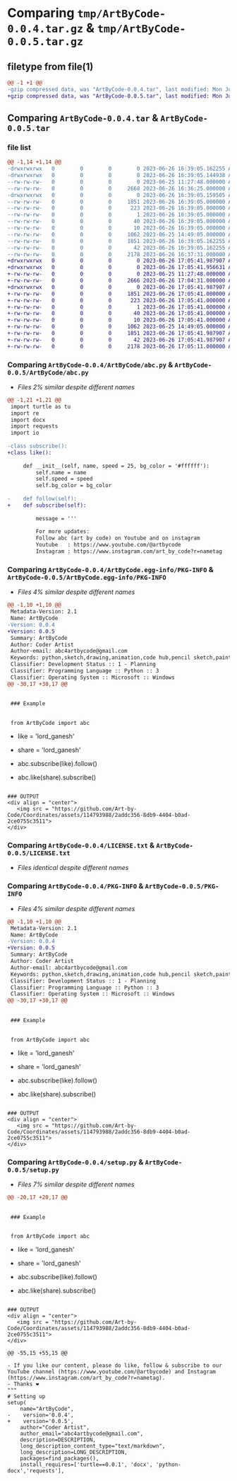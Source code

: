 # Comparing `tmp/ArtByCode-0.0.4.tar.gz` & `tmp/ArtByCode-0.0.5.tar.gz`

## filetype from file(1)

```diff
@@ -1 +1 @@
-gzip compressed data, was "ArtByCode-0.0.4.tar", last modified: Mon Jun 26 16:39:05 2023, max compression
+gzip compressed data, was "ArtByCode-0.0.5.tar", last modified: Mon Jun 26 17:05:41 2023, max compression
```

## Comparing `ArtByCode-0.0.4.tar` & `ArtByCode-0.0.5.tar`

### file list

```diff
@@ -1,14 +1,14 @@
-drwxrwxrwx   0        0        0        0 2023-06-26 16:39:05.162255 ArtByCode-0.0.4/
-drwxrwxrwx   0        0        0        0 2023-06-26 16:39:05.144938 ArtByCode-0.0.4/ArtByCode/
--rw-rw-rw-   0        0        0        0 2023-06-25 11:27:48.000000 ArtByCode-0.0.4/ArtByCode/__init__.py
--rw-rw-rw-   0        0        0     2668 2023-06-26 16:36:25.000000 ArtByCode-0.0.4/ArtByCode/abc.py
-drwxrwxrwx   0        0        0        0 2023-06-26 16:39:05.159505 ArtByCode-0.0.4/ArtByCode.egg-info/
--rw-rw-rw-   0        0        0     1851 2023-06-26 16:39:05.000000 ArtByCode-0.0.4/ArtByCode.egg-info/PKG-INFO
--rw-rw-rw-   0        0        0      223 2023-06-26 16:39:05.000000 ArtByCode-0.0.4/ArtByCode.egg-info/SOURCES.txt
--rw-rw-rw-   0        0        0        1 2023-06-26 16:39:05.000000 ArtByCode-0.0.4/ArtByCode.egg-info/dependency_links.txt
--rw-rw-rw-   0        0        0       40 2023-06-26 16:39:05.000000 ArtByCode-0.0.4/ArtByCode.egg-info/requires.txt
--rw-rw-rw-   0        0        0       10 2023-06-26 16:39:05.000000 ArtByCode-0.0.4/ArtByCode.egg-info/top_level.txt
--rw-rw-rw-   0        0        0     1062 2023-06-25 14:49:05.000000 ArtByCode-0.0.4/LICENSE.txt
--rw-rw-rw-   0        0        0     1851 2023-06-26 16:39:05.162255 ArtByCode-0.0.4/PKG-INFO
--rw-rw-rw-   0        0        0       42 2023-06-26 16:39:05.162255 ArtByCode-0.0.4/setup.cfg
--rw-rw-rw-   0        0        0     2178 2023-06-26 16:37:31.000000 ArtByCode-0.0.4/setup.py
+drwxrwxrwx   0        0        0        0 2023-06-26 17:05:41.987907 ArtByCode-0.0.5/
+drwxrwxrwx   0        0        0        0 2023-06-26 17:05:41.956631 ArtByCode-0.0.5/ArtByCode/
+-rw-rw-rw-   0        0        0        0 2023-06-25 11:27:48.000000 ArtByCode-0.0.5/ArtByCode/__init__.py
+-rw-rw-rw-   0        0        0     2666 2023-06-26 17:04:31.000000 ArtByCode-0.0.5/ArtByCode/abc.py
+drwxrwxrwx   0        0        0        0 2023-06-26 17:05:41.987907 ArtByCode-0.0.5/ArtByCode.egg-info/
+-rw-rw-rw-   0        0        0     1851 2023-06-26 17:05:41.000000 ArtByCode-0.0.5/ArtByCode.egg-info/PKG-INFO
+-rw-rw-rw-   0        0        0      223 2023-06-26 17:05:41.000000 ArtByCode-0.0.5/ArtByCode.egg-info/SOURCES.txt
+-rw-rw-rw-   0        0        0        1 2023-06-26 17:05:41.000000 ArtByCode-0.0.5/ArtByCode.egg-info/dependency_links.txt
+-rw-rw-rw-   0        0        0       40 2023-06-26 17:05:41.000000 ArtByCode-0.0.5/ArtByCode.egg-info/requires.txt
+-rw-rw-rw-   0        0        0       10 2023-06-26 17:05:41.000000 ArtByCode-0.0.5/ArtByCode.egg-info/top_level.txt
+-rw-rw-rw-   0        0        0     1062 2023-06-25 14:49:05.000000 ArtByCode-0.0.5/LICENSE.txt
+-rw-rw-rw-   0        0        0     1851 2023-06-26 17:05:41.987907 ArtByCode-0.0.5/PKG-INFO
+-rw-rw-rw-   0        0        0       42 2023-06-26 17:05:41.987907 ArtByCode-0.0.5/setup.cfg
+-rw-rw-rw-   0        0        0     2178 2023-06-26 17:05:11.000000 ArtByCode-0.0.5/setup.py
```

### Comparing `ArtByCode-0.0.4/ArtByCode/abc.py` & `ArtByCode-0.0.5/ArtByCode/abc.py`

 * *Files 2% similar despite different names*

```diff
@@ -1,21 +1,21 @@
 import turtle as tu
 import re
 import docx
 import requests
 import io
 
-class subscribe():
+class like():
     
     def __init__(self, name, speed = 25, bg_color = '#ffffff'):
         self.name = name
         self.speed = speed
         self.bg_color = bg_color
 
-    def follow(self):
+    def subscribe(self):
         
         message = '''
         
         For more updates: 
         Follow abc (art by code) on Youtube and on instagram
         Youtube   : https://www.youtube.com/@artbycode
         Instagram : https://www.instagram.com/art_by_code?r=nametag
```

### Comparing `ArtByCode-0.0.4/ArtByCode.egg-info/PKG-INFO` & `ArtByCode-0.0.5/ArtByCode.egg-info/PKG-INFO`

 * *Files 4% similar despite different names*

```diff
@@ -1,10 +1,10 @@
 Metadata-Version: 2.1
 Name: ArtByCode
-Version: 0.0.4
+Version: 0.0.5
 Summary: ArtByCode
 Author: Coder Artist
 Author-email: abc4artbycode@gmail.com
 Keywords: python,sketch,drawing,animation,code hub,pencil sketch,painting
 Classifier: Development Status :: 1 - Planning
 Classifier: Programming Language :: Python :: 3
 Classifier: Operating System :: Microsoft :: Windows
@@ -30,17 +30,17 @@
 
 
 ### Example
 
 ```
     from ArtByCode import abc
 
-    like = 'lord_ganesh'
+    share = 'lord_ganesh'
 
-    abc.subscribe(like).follow()
+    abc.like(share).subscribe()
 ```
 
 ### OUTPUT
 <div align = "center">
    <img src = "https://github.com/Art-by-Code/Coordinates/assets/114793988/2addc356-8db9-4404-b0ad-2ce0755c3511">
 </div>
```

### Comparing `ArtByCode-0.0.4/LICENSE.txt` & `ArtByCode-0.0.5/LICENSE.txt`

 * *Files identical despite different names*

### Comparing `ArtByCode-0.0.4/PKG-INFO` & `ArtByCode-0.0.5/PKG-INFO`

 * *Files 4% similar despite different names*

```diff
@@ -1,10 +1,10 @@
 Metadata-Version: 2.1
 Name: ArtByCode
-Version: 0.0.4
+Version: 0.0.5
 Summary: ArtByCode
 Author: Coder Artist
 Author-email: abc4artbycode@gmail.com
 Keywords: python,sketch,drawing,animation,code hub,pencil sketch,painting
 Classifier: Development Status :: 1 - Planning
 Classifier: Programming Language :: Python :: 3
 Classifier: Operating System :: Microsoft :: Windows
@@ -30,17 +30,17 @@
 
 
 ### Example
 
 ```
     from ArtByCode import abc
 
-    like = 'lord_ganesh'
+    share = 'lord_ganesh'
 
-    abc.subscribe(like).follow()
+    abc.like(share).subscribe()
 ```
 
 ### OUTPUT
 <div align = "center">
    <img src = "https://github.com/Art-by-Code/Coordinates/assets/114793988/2addc356-8db9-4404-b0ad-2ce0755c3511">
 </div>
```

### Comparing `ArtByCode-0.0.4/setup.py` & `ArtByCode-0.0.5/setup.py`

 * *Files 7% similar despite different names*

```diff
@@ -20,17 +20,17 @@
 
 
 ### Example
 
 ```
     from ArtByCode import abc
 
-    like = 'lord_ganesh'
+    share = 'lord_ganesh'
 
-    abc.subscribe(like).follow()
+    abc.like(share).subscribe()
 ```
 
 ### OUTPUT
 <div align = "center">
    <img src = "https://github.com/Art-by-Code/Coordinates/assets/114793988/2addc356-8db9-4404-b0ad-2ce0755c3511">
 </div>
 
@@ -55,15 +55,15 @@
 
 - If you like our content, please do like, follow & subscribe to our YouTube channel (https://www.youtube.com/@artbycode) and Instagram (https://www.instagram.com/art_by_code?r=nametag).
 - Thanks ❤
 """
 # Setting up
 setup(
     name="ArtByCode",
-    version='0.0.4',
+    version='0.0.5',
     author="Coder Artist",
     author_email="abc4artbycode@gmail.com",
     description=DESCRIPTION,
     long_description_content_type="text/markdown",
     long_description=LONG_DESCRIPTION,
     packages=find_packages(),
     install_requires=['turtle==0.0.1', 'docx', 'python-docx','requests'],
```

